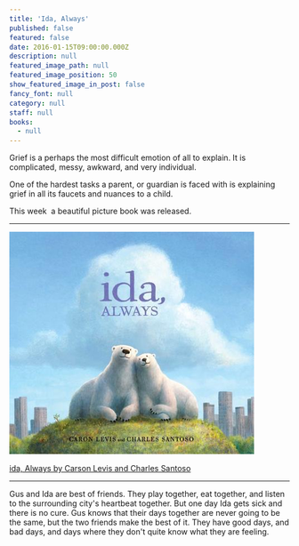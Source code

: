 ```yaml
---
title: 'Ida, Always'
published: false
featured: false
date: 2016-01-15T09:00:00.000Z
description: null
featured_image_path: null
featured_image_position: 50
show_featured_image_in_post: false
fancy_font: null
category: null
staff: null
books:
  - null
---
```


Grief is a perhaps the most difficult emotion of all to explain. It is complicated, messy, awkward, and very individual.

One of the hardest tasks a parent, or guardian is faced with is explaining grief in all its faucets and nuances to a child.

This week&nbsp; a beautiful picture book was released.

---

![](/uploads/versions/ida-always---x----440-400x---.jpg)

[ida, Always by Carson Levis and Charles Santoso](http://www.brooklinebooksmith-shop.com/book/9781481426404)

---

Gus and Ida are best of friends. They play together, eat together, and listen to the surrounding city's heartbeat together. But one day Ida gets sick and there is no cure. Gus knows that their days together are never going to be the same, but the two friends make the best of it. They have good days, and bad days, and days where they don't quite know what they are feeling.

&nbsp;